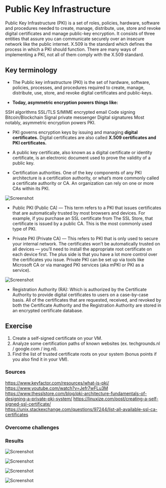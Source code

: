 # Public Key Infrastructure
 
Public Key Infrastructure (PKI) is a set of roles, policies, hardware, software and procedures needed to create, manage, distribute, use, store and revoke digital certificates and manage public-key encryption.
It consists of three entities that assure you can communicate securely over an insecure network like the public internet.
X.509 is the standard which defines the process in which a PKI should function. There are many ways of implementing a PKI, not all of them comply with the X.509 standard.

## Key terminology

* The Public key infrastructure (PKI) is the set of hardware, software, policies, processes, and procedures required to create, manage, distribute, use, store, and revoke digital certificates and public-keys.

* **Today, asymmetric encryption powers things like:** 

SSH algorithms 
SSL/TLS 
S/MIME encrypted email 
Code signing 
Bitcoin/Blockchain 
Signal private messenger 
Digital signatures
Most notably, asymmetric encryption powers PKI. 

* PKI governs encryption keys by issuing and managing **digital certificates.** Digital certificates are also called **X.509 certificates and PKI certificates.**

* A public key certificate, also known as a digital certificate or identity certificate, is an electronic document used to prove the validity of a public key.

* Certification authorities. One of the key components of any PKI architecture is a certification authority, or what’s more commonly called a certificate authority or CA. An organization can rely on one or more CAs within its PKI.

![Screenshot](https://github.com/Techgrounds-Cloud-9/cloud-9-elenageller/blob/main/00_includes/SECURITY/SEC-06-01.png)

* Public PKI (Public CA) — This term refers to a PKI that issues certificates that are automatically trusted by most browsers and devices. For example, if you purchase an SSL certificate from The SSL Store, that certificate is issued by a public CA. This is the most commonly used type of PKI.

* Private PKI (Private CA) — This refers to PKI that is only used to secure your internal network. The certificates won’t be automatically trusted on all devices — you’ll need to install the appropriate root certificate on each device first. The plus side is that you have a lot more control over the certificates you issue. Private PKI can be set up via tools like Microsoft CA or via managed PKI services (aka mPKI or PKI as a service).

![Screenshot](https://github.com/Techgrounds-Cloud-9/cloud-9-elenageller/blob/main/00_includes/SECURITY/SEC-06-02.png)

* Registration Authority (RA):
Which is authorized by the Certificate Authority to provide digital certificates to users on a case-by-case basis. All of the certificates that are requested, received, and revoked by both the Certificate Authority and the Registration Authority are stored in an encrypted certificate database.

## Exercise

1. Create a self-signed certificate on your VM.
2. Analyze some certification paths of known websites (ex. techgrounds.nl / google.com / ing.nl).
3. Find the list of trusted certificate roots on your system (bonus points if you also find it in your VM).

### Sources

https://www.keyfactor.com/resources/what-is-pki/
https://www.youtube.com/watch?v=Jefr7wFLu3M
https://www.thesslstore.com/blog/pki-architecture-fundamentals-of-designing-a-private-pki-system/
https://linuxize.com/post/creating-a-self-signed-ssl-certificate/ 
https://unix.stackexchange.com/questions/97244/list-all-available-ssl-ca-certificates

### Overcome challenges


### Results


![Screenshot](https://github.com/Techgrounds-Cloud-9/cloud-9-elenageller/blob/main/00_includes/SECURITY/SEC-06-03.png)


![Screenshot](https://github.com/Techgrounds-Cloud-9/cloud-9-elenageller/blob/main/00_includes/SECURITY/SEC-06-04.png)


![Screenshot](https://github.com/Techgrounds-Cloud-9/cloud-9-elenageller/blob/main/00_includes/SECURITY/SEC-06-05.png)


![Screenshot](https://github.com/Techgrounds-Cloud-9/cloud-9-elenageller/blob/main/00_includes/SECURITY/SEC-06-06.png)


